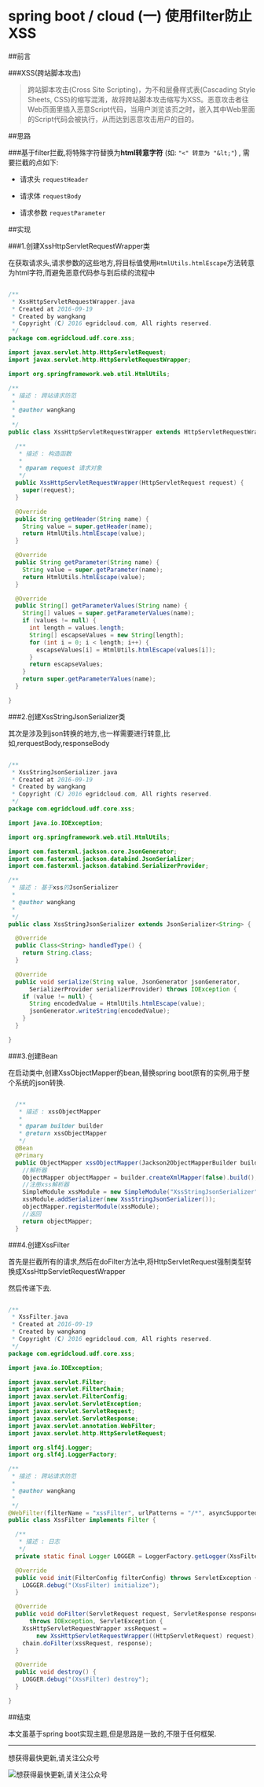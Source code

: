 # spring boot / cloud (一) 使用filter防止XSS

##前言

###XSS(跨站脚本攻击)
>跨站脚本攻击(Cross Site Scripting)，为不和层叠样式表(Cascading Style Sheets, CSS)的缩写混淆，故将跨站脚本攻击缩写为XSS。恶意攻击者往Web页面里插入恶意Script代码，当用户浏览该页之时，嵌入其中Web里面的Script代码会被执行，从而达到恶意攻击用户的目的。

##思路

###基于filter拦截,将特殊字符替换为**html转意字符** (如: `"<" 转意为 "&lt;"`) , 需要拦截的点如下:

- 请求头 `requestHeader`


- 请求体 `requestBody`


- 请求参数 `requestParameter`

##实现

###1.创建XssHttpServletRequestWrapper类

在获取请求头,请求参数的这些地方,将目标值使用`HtmlUtils.htmlEscape`方法转意为html字符,而避免恶意代码参与到后续的流程中

``` java

/**
 * XssHttpServletRequestWrapper.java
 * Created at 2016-09-19
 * Created by wangkang
 * Copyright (C) 2016 egridcloud.com, All rights reserved.
 */
package com.egridcloud.udf.core.xss;

import javax.servlet.http.HttpServletRequest;
import javax.servlet.http.HttpServletRequestWrapper;

import org.springframework.web.util.HtmlUtils;

/**
 * 描述 : 跨站请求防范
 *
 * @author wangkang
 *
 */
public class XssHttpServletRequestWrapper extends HttpServletRequestWrapper {

  /**
   * 描述 : 构造函数
   *
   * @param request 请求对象
   */
  public XssHttpServletRequestWrapper(HttpServletRequest request) {
    super(request);
  }

  @Override
  public String getHeader(String name) {
    String value = super.getHeader(name);
    return HtmlUtils.htmlEscape(value);
  }

  @Override
  public String getParameter(String name) {
    String value = super.getParameter(name);
    return HtmlUtils.htmlEscape(value);
  }

  @Override
  public String[] getParameterValues(String name) {
    String[] values = super.getParameterValues(name);
    if (values != null) {
      int length = values.length;
      String[] escapseValues = new String[length];
      for (int i = 0; i < length; i++) {
        escapseValues[i] = HtmlUtils.htmlEscape(values[i]);
      }
      return escapseValues;
    }
    return super.getParameterValues(name);
  }

}

```

###2.创建XssStringJsonSerializer类

其次是涉及到json转换的地方,也一样需要进行转意,比如,rerquestBody,responseBody

``` java

/**
 * XssStringJsonSerializer.java
 * Created at 2016-09-19
 * Created by wangkang
 * Copyright (C) 2016 egridcloud.com, All rights reserved.
 */
package com.egridcloud.udf.core.xss;

import java.io.IOException;

import org.springframework.web.util.HtmlUtils;

import com.fasterxml.jackson.core.JsonGenerator;
import com.fasterxml.jackson.databind.JsonSerializer;
import com.fasterxml.jackson.databind.SerializerProvider;

/**
 * 描述 : 基于xss的JsonSerializer
 *
 * @author wangkang
 *
 */
public class XssStringJsonSerializer extends JsonSerializer<String> {

  @Override
  public Class<String> handledType() {
    return String.class;
  }

  @Override
  public void serialize(String value, JsonGenerator jsonGenerator,
      SerializerProvider serializerProvider) throws IOException {
    if (value != null) {
      String encodedValue = HtmlUtils.htmlEscape(value);
      jsonGenerator.writeString(encodedValue);
    }
  }

}

```

###3.创建Bean

在启动类中,创建XssObjectMapper的bean,替换spring boot原有的实例,用于整个系统的json转换.

``` java

  /**
   * 描述 : xssObjectMapper
   *
   * @param builder builder
   * @return xssObjectMapper
   */
  @Bean
  @Primary
  public ObjectMapper xssObjectMapper(Jackson2ObjectMapperBuilder builder) {
    //解析器
    ObjectMapper objectMapper = builder.createXmlMapper(false).build();
    //注册xss解析器
    SimpleModule xssModule = new SimpleModule("XssStringJsonSerializer");
    xssModule.addSerializer(new XssStringJsonSerializer());
    objectMapper.registerModule(xssModule);
    //返回
    return objectMapper;
  }

```

###4.创建XssFilter

首先是拦截所有的请求,然后在doFilter方法中,将HttpServletRequest强制类型转换成XssHttpServletRequestWrapper

然后传递下去.

``` java

/**
 * XssFilter.java
 * Created at 2016-09-19
 * Created by wangkang
 * Copyright (C) 2016 egridcloud.com, All rights reserved.
 */
package com.egridcloud.udf.core.xss;

import java.io.IOException;

import javax.servlet.Filter;
import javax.servlet.FilterChain;
import javax.servlet.FilterConfig;
import javax.servlet.ServletException;
import javax.servlet.ServletRequest;
import javax.servlet.ServletResponse;
import javax.servlet.annotation.WebFilter;
import javax.servlet.http.HttpServletRequest;

import org.slf4j.Logger;
import org.slf4j.LoggerFactory;

/**
 * 描述 : 跨站请求防范
 *
 * @author wangkang
 *
 */
@WebFilter(filterName = "xssFilter", urlPatterns = "/*", asyncSupported = true)
public class XssFilter implements Filter {

  /**
   * 描述 : 日志
   */
  private static final Logger LOGGER = LoggerFactory.getLogger(XssFilter.class);

  @Override
  public void init(FilterConfig filterConfig) throws ServletException {
    LOGGER.debug("(XssFilter) initialize");
  }

  @Override
  public void doFilter(ServletRequest request, ServletResponse response, FilterChain chain)
      throws IOException, ServletException {
    XssHttpServletRequestWrapper xssRequest =
        new XssHttpServletRequestWrapper((HttpServletRequest) request);
    chain.doFilter(xssRequest, response);
  }

  @Override
  public void destroy() {
    LOGGER.debug("(XssFilter) destroy");
  }

}

```

##结束

本文虽基于spring boot实现主题,但是思路是一致的,不限于任何框架.


---------

想获得最快更新,请关注公众号

![想获得最快更新,请关注公众号](https://mmbiz.qlogo.cn/mmbiz_jpg/gjOvoY7GOt5a4dicfGbqze591YAEiaRONE0nOsiaur4nlsmKtUpRuONue28wJ9JfOXfBl99OoVmYncohMnEY4LMdg/0?wx_fmt=jpeg "想获得最快更新,请关注公众号") 

